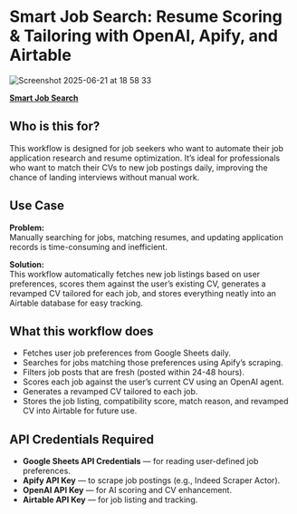 # Smart Job Search: Resume Scoring & Tailoring with OpenAI, Apify, and Airtable

![Screenshot 2025-06-21 at 18 58 33](https://github.com/user-attachments/assets/4eaf9ebc-480c-46c1-ade6-a4329d464787)

**[Smart Job Search](https://n8n.io/workflows/3724-smart-job-search-resume-scoring-and-tailoring-with-openai-apify-and-airtable/)**  

## Who is this for?

This workflow is designed for job seekers who want to automate their job application research and resume optimization. It’s ideal for professionals who want to match their CVs to new job postings daily, improving the chance of landing interviews without manual work.

## Use Case

**Problem:**  
Manually searching for jobs, matching resumes, and updating application records is time-consuming and inefficient.

**Solution:**  
This workflow automatically fetches new job listings based on user preferences, scores them against the user’s existing CV, generates a revamped CV tailored for each job, and stores everything neatly into an Airtable database for easy tracking.

## What this workflow does

- Fetches user job preferences from Google Sheets daily.
- Searches for jobs matching those preferences using Apify’s scraping.
- Filters job posts that are fresh (posted within 24-48 hours).
- Scores each job against the user’s current CV using an OpenAI agent.
- Generates a revamped CV tailored to each job.
- Stores the job listing, compatibility score, match reason, and revamped CV into Airtable for future use.

## API Credentials Required

- **Google Sheets API Credentials** — for reading user-defined job preferences.
- **Apify API Key** — to scrape job postings (e.g., Indeed Scraper Actor).
- **OpenAI API Key** — for AI scoring and CV enhancement.
- **Airtable API Key** — for job listing and tracking.

